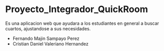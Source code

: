 # Proyecto_Integrador_QuickRoom
Es una aplicacion web que ayudara a los estudiantes en general a buscar cuartos, ajustandose a sus necesidades.
- Fernando Majin Sampayo Perez
- Cristian Daniel Valeriano Hernandez

